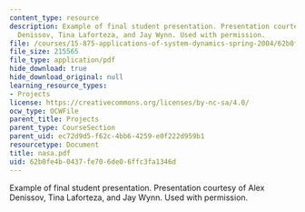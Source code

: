 ```yaml
---
content_type: resource
description: Example of final student presentation. Presentation courtesy of Alex
  Denissov, Tina Laforteza, and Jay Wynn. Used with permission.
file: /courses/15-875-applications-of-system-dynamics-spring-2004/62b0fe4b0437fe706de06ffc3fa1346d_nasa.pdf
file_size: 215565
file_type: application/pdf
hide_download: true
hide_download_original: null
learning_resource_types:
- Projects
license: https://creativecommons.org/licenses/by-nc-sa/4.0/
ocw_type: OCWFile
parent_title: Projects
parent_type: CourseSection
parent_uid: ec72d9d5-f62c-4bb6-4259-e0f222d959b1
resourcetype: Document
title: nasa.pdf
uid: 62b0fe4b-0437-fe70-6de0-6ffc3fa1346d
---
```

Example of final student presentation. Presentation courtesy of Alex Denissov, Tina Laforteza, and Jay Wynn. Used with permission.